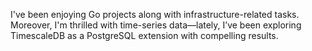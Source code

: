 I've been enjoying Go projects along with infrastructure-related tasks. Moreover, I'm thrilled with time-series data—lately, I’ve been exploring TimescaleDB as a PostgreSQL extension with compelling results.
